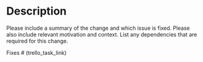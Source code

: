 # Description

Please include a summary of the change and which issue is fixed. Please also include relevant motivation and context. List any dependencies that are required for this change.

Fixes # (trello_task_link)
